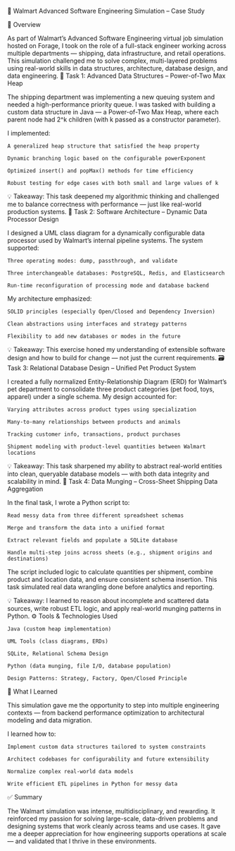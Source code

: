 📌 Walmart Advanced Software Engineering Simulation – Case Study

🧠 Overview

As part of Walmart’s Advanced Software Engineering virtual job simulation hosted on Forage, I took on the role of a full-stack engineer working across multiple departments — shipping, data infrastructure, and retail operations. This simulation challenged me to solve complex, multi-layered problems using real-world skills in data structures, architecture, database design, and data engineering.
🧪 Task 1: Advanced Data Structures – Power-of-Two Max Heap

The shipping department was implementing a new queuing system and needed a high-performance priority queue. I was tasked with building a custom data structure in Java — a Power-of-Two Max Heap, where each parent node had 2^k children (with k passed as a constructor parameter).

I implemented:

    A generalized heap structure that satisfied the heap property

    Dynamic branching logic based on the configurable powerExponent

    Optimized insert() and popMax() methods for time efficiency

    Robust testing for edge cases with both small and large values of k

💡 Takeaway: This task deepened my algorithmic thinking and challenged me to balance correctness with performance — just like real-world production systems.
🧱 Task 2: Software Architecture – Dynamic Data Processor Design

I designed a UML class diagram for a dynamically configurable data processor used by Walmart’s internal pipeline systems. The system supported:

    Three operating modes: dump, passthrough, and validate

    Three interchangeable databases: PostgreSQL, Redis, and Elasticsearch

    Run-time reconfiguration of processing mode and database backend

My architecture emphasized:

    SOLID principles (especially Open/Closed and Dependency Inversion)

    Clean abstractions using interfaces and strategy patterns

    Flexibility to add new databases or modes in the future

💡 Takeaway: This exercise honed my understanding of extensible software design and how to build for change — not just the current requirements.
🗃️ Task 3: Relational Database Design – Unified Pet Product System

I created a fully normalized Entity-Relationship Diagram (ERD) for Walmart’s pet department to consolidate three product categories (pet food, toys, apparel) under a single schema. My design accounted for:

    Varying attributes across product types using specialization

    Many-to-many relationships between products and animals

    Tracking customer info, transactions, product purchases

    Shipment modeling with product-level quantities between Walmart locations

💡 Takeaway: This task sharpened my ability to abstract real-world entities into clean, queryable database models — with both data integrity and scalability in mind.
🐍 Task 4: Data Munging – Cross-Sheet Shipping Data Aggregation

In the final task, I wrote a Python script to:

    Read messy data from three different spreadsheet schemas

    Merge and transform the data into a unified format

    Extract relevant fields and populate a SQLite database

    Handle multi-step joins across sheets (e.g., shipment origins and destinations)

The script included logic to calculate quantities per shipment, combine product and location data, and ensure consistent schema insertion. This task simulated real data wrangling done before analytics and reporting.

💡 Takeaway: I learned to reason about incomplete and scattered data sources, write robust ETL logic, and apply real-world munging patterns in Python.
⚙️ Tools & Technologies Used

    Java (custom heap implementation)

    UML Tools (class diagrams, ERDs)

    SQLite, Relational Schema Design

    Python (data munging, file I/O, database population)

    Design Patterns: Strategy, Factory, Open/Closed Principle

🧾 What I Learned

This simulation gave me the opportunity to step into multiple engineering contexts — from backend performance optimization to architectural modeling and data migration.

I learned how to:

    Implement custom data structures tailored to system constraints

    Architect codebases for configurability and future extensibility

    Normalize complex real-world data models

    Write efficient ETL pipelines in Python for messy data

✅ Summary

The Walmart simulation was intense, multidisciplinary, and rewarding. It reinforced my passion for solving large-scale, data-driven problems and designing systems that work cleanly across teams and use cases. It gave me a deeper appreciation for how engineering supports operations at scale — and validated that I thrive in these environments.
